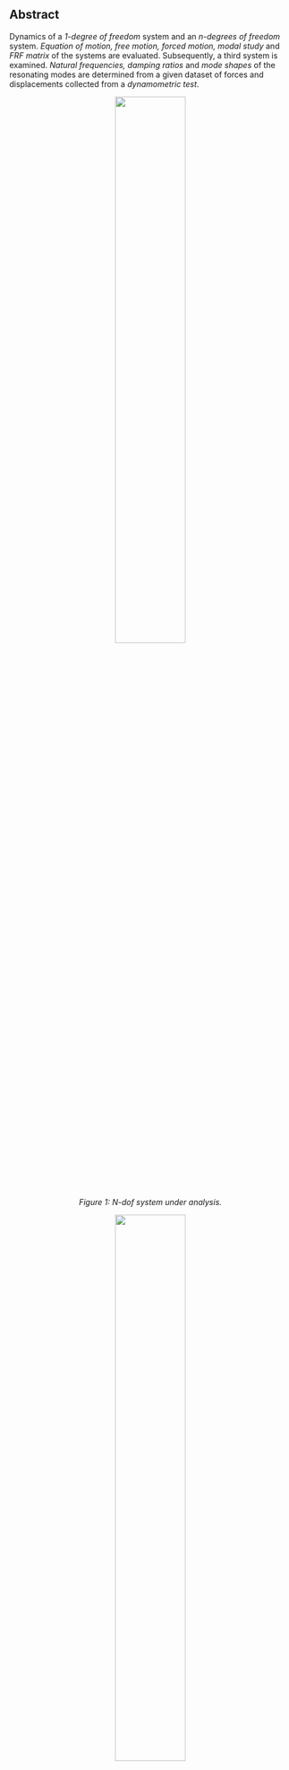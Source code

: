 ## Abstract

Dynamics of a *1-degree of freedom* system and an *n-degrees of freedom* system. *Equation of motion, free motion, forced motion, modal study* and *FRF matrix* of the systems are evaluated. Subsequently, a third system is examined. *Natural frequencies, damping ratios* and *mode shapes* of the resonating modes are determined from a given dataset of forces and displacements collected from a *dynamometric test*.



<p align="center" width="100%">
    <img width="50%" src="https://github.com/user-attachments/assets/a97d38a9-8a7e-4354-80d7-1b870cc91496">
</p>

<p align="center"><i>Figure 1: N-dof system under analysis.</i></p>

<p align="center" width="100%">
    <img width="50%" src="https://github.com/user-attachments/assets/af7c54f6-3b11-4d2e-a371-668729c5e810">
</p>

<p align="center"><i>Figure 2: FRF of the system in point A.</i></p>


